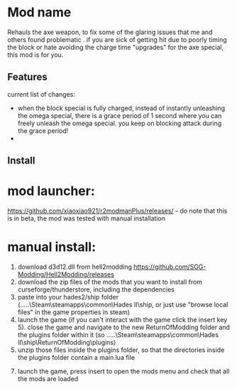 # Mod name

Rehauls the axe weapon, to fix some of the glaring issues that me and others found problematic .
if you are sick of getting hit due to poorly timing the block or hate avoiding the charge time "upgrades" for the axe special,
this mod is for you.

## Features

current list of changes:
* when the block special is fully charged, instead of instantly unleashing the omega special, there is a grace period of 1 second where you can freely unleash the omega special. you keep on blocking attack during the grace period!
* 

## Install
# mod launcher: 
https://github.com/xiaoxiao921/r2modmanPlus/releases/ - do note that this is in beta, the mod was tested with manual installation

# manual install:
1. download d3d12.dll from hell2modding https://github.com/SGG-Modding/Hell2Modding/releases
2. download the zip files of the mods that you want to install from curseforge/thunderstore, including the dependencies
3. paste into your hades2/ship folder (.....\Steam\steamapps\common\Hades II\ship, or just use "browse local files" in the game properties in steam)
4. launch the game (if you can't interact with the game click the insert key
5). close the game and navigate to the new ReturnOfModding folder and the plugins folder within it (so .....\Steam\steamapps\common\Hades II\ship\ReturnOfModding\plugins)
6. unzip those files inside the plugins folder, so that the directories inside the plugins folder contain a main.lua file
7) launch the game, press insert to open the mods menu and check that all the mods are loaded
